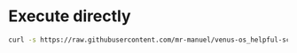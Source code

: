 # Execute directly

```bash
curl -s https://raw.githubusercontent.com/mr-manuel/venus-os_helpful-scripts/master/list-services-and-status/list-services-and-status.sh | bash
```
